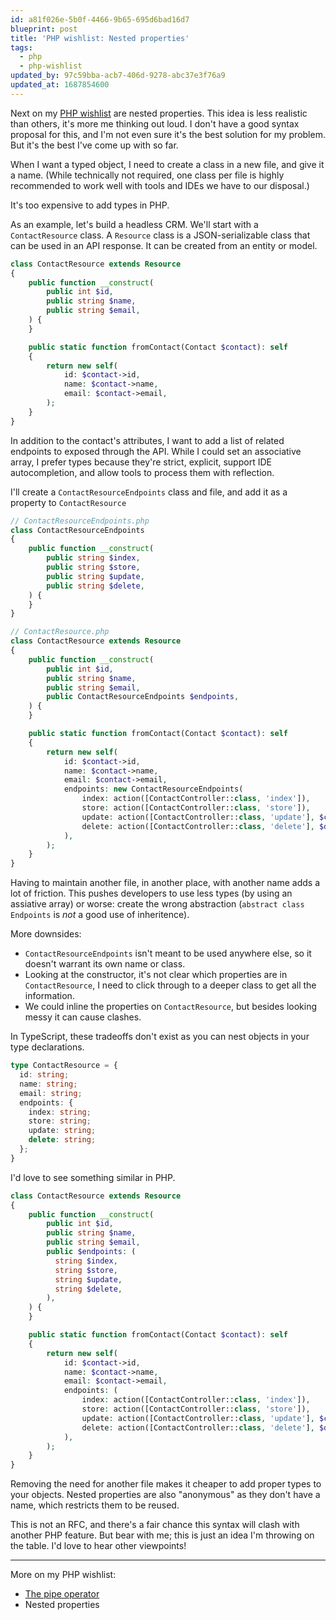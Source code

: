 ```yaml
---
id: a81f026e-5b0f-4466-9b65-695d6bad16d7
blueprint: post
title: 'PHP wishlist: Nested properties'
tags:
  - php
  - php-wishlist
updated_by: 97c59bba-acb7-406d-9278-abc37e3f76a9
updated_at: 1687854600
---
```

Next on my [PHP wishlist](/tags/php-wishlist) are nested properties. This idea is less realistic than others, it's more me thinking out loud. I don't have a good syntax proposal for this, and I'm not even sure it's the best solution for my problem. But it's the best I've come up with so far.

<!--more-->

When I want a typed object, I need to create a class in a new file, and give it a name. (While technically not required, one class per file is highly recommended to work well with tools and IDEs we have to our disposal.)

It's too expensive to add types in PHP.

As an example, let's build a headless CRM. We'll start with a `ContactResource` class. A `Resource` class is a JSON-serializable class that can be used in an API response. It can be created from an entity or model.

```php
class ContactResource extends Resource
{
    public function __construct(
        public int $id,
        public string $name,
        public string $email,
    ) {
    }

    public static function fromContact(Contact $contact): self
    {
        return new self(
            id: $contact->id,
            name: $contact->name,
            email: $contact->email,
        );
    }
}
```

In addition to the contact's attributes, I want to add a list of related endpoints to exposed through the API. While I could set an associative array, I prefer types because they're strict, explicit, support IDE autocompletion, and allow tools to process them with reflection.

I'll create a `ContactResourceEndpoints` class and file, and add it as a property to `ContactResource`

```php
// ContactResourceEndpoints.php
class ContactResourceEndpoints
{
    public function __construct(
        public string $index,
        public string $store,
        public string $update,
        public string $delete,
    ) {
    }
}

// ContactResource.php
class ContactResource extends Resource
{
    public function __construct(
        public int $id,
        public string $name,
        public string $email,
        public ContactResourceEndpoints $endpoints,
    ) {
    }

    public static function fromContact(Contact $contact): self
    {
        return new self(
            id: $contact->id,
            name: $contact->name,
            email: $contact->email,
            endpoints: new ContactResourceEndpoints(
                index: action([ContactController::class, 'index']),
                store: action([ContactController::class, 'store']),
                update: action([ContactController::class, 'update'], $contact->id),
                delete: action([ContactController::class, 'delete'], $delete->id),
            ),
        );
    }
}
```

Having to maintain another file, in another place, with another name adds a lot of friction. This pushes developers to use less types (by using an assiative array) or worse: create the wrong abstraction (`abstract class Endpoints` is _not_ a good use of inheritence).

More downsides:

- `ContactResourceEndpoints` isn't meant to be used anywhere else, so it doesn't warrant its own name or class.
- Looking at the constructor, it's not clear which properties are in `ContactResource`, I need to click through to a deeper class to get all the information.
- We could inline the properties on `ContactResource`, but besides looking messy it can cause clashes.

In TypeScript, these tradeoffs don't exist as you can nest objects in your type declarations.

```ts
type ContactResource = {
  id: string;
  name: string;
  email: string;
  endpoints: {
    index: string;
    store: string;
    update: string;
    delete: string;
  };
}
```

I'd love to see something similar in PHP.

```php
class ContactResource extends Resource
{
    public function __construct(
        public int $id,
        public string $name,
        public string $email,
        public $endpoints: (
          string $index,
          string $store,
          string $update,
          string $delete,
        ),
    ) {
    }

    public static function fromContact(Contact $contact): self
    {
        return new self(
            id: $contact->id,
            name: $contact->name,
            email: $contact->email,
            endpoints: (
                index: action([ContactController::class, 'index']),
                store: action([ContactController::class, 'store']),
                update: action([ContactController::class, 'update'], $contact->id),
                delete: action([ContactController::class, 'delete'], $delete->id),
            ),
        );
    }
}
```

Removing the need for another file makes it cheaper to add proper types to your objects. Nested properties are also "anonymous" as they don't have a name, which restricts them to be reused.

This is not an RFC, and there's a fair chance this syntax will clash with another PHP feature. But bear with me; this is just an idea I'm throwing on the table. I'd love to hear other viewpoints!

---

More on my PHP wishlist:

- [The pipe operator](/php-wishlist-pipe-operator)
- Nested properties
